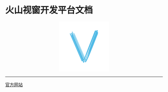 # 火山视窗开发平台文档

<div align="center">
<img width="160" src="docs/.vuepress/public/hero.png" alt="logo">
</div>

---

[官方网站](https://voldpc.com)
